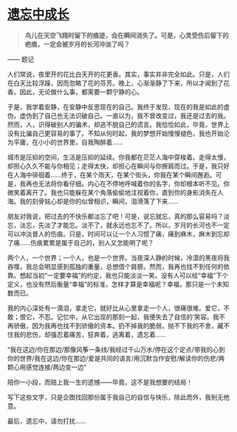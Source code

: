 <link href="../../../css/style.css" rel="stylesheet" type="text/css" />

# [遗忘中成长](http：//www.zhuna.cn/zhishi/4674510.html)

> **鸟儿在天空飞翔时留下的痕迹，会在瞬间消失了。可是，心灵受伤后留下的疤痕，一定会被岁月的长河冲淡了吗？**

<span class="r">—— 题记

<div class="p">

人们常说，夜里开的花比白天开的花更香。其实，事实并非完全如此。只是，人们在白天比较浮躁，因而忽略了花的芬芳。晚上，心渐渐静了下来，所以才闻到了花香。因此，无论做什么事，都需要一颗宁静的心。

于是，我学着安静，在安静中反思现在的自己。我终于发现，现在的我是如此的虚伪，虚伪到了自己也无法识破自己。一直以为，我不曾改变过，我还是过去的我。然而，人，识得破别人的骗术，却逃不脱自己的谎言。我恰恰如此，毕竟，世界上没有比骗自己更容易的事了。不知从何时起，我的梦想开始慢慢褪色，我也开始沦为平庸，在小小的世界里，自我陶醉着……

城市是压抑的空间，生活是压抑的延续。你我都在茫茫人海中穿梭着。走得太慢，却担心久久不能与你相见；走得太快，却担心在瞬间与你擦肩而过。于是，我只好在人海中徘徊着……终于，在某个雨天，在某个街头，你我在某个瞬间邂逅。可是，我再也无法将你看仔细。内心在不停地呼喊着你的名字，你却根本听不见。你微笑着离开了。我也只能躲在某个角落偷偷地注视着你，直到你的身影消失在人海。我的刻骨铭心却是你的似曾相识，瞬间，泪滑落了下来……

朋友对我说，把过去的不快乐都淡忘了吧！可是，说忘就忘，真的那么容易吗？淡忘，淡忘，先淡了才能忘。淡不了，就永远也忘不了。所以，岁月的长河也不一定可以冲淡昔人的伤痕。只是，时间可以让一个人习惯了痛，痛到麻木，麻木到忘却了痛……伤痕累累是属于自己的，别人又怎能明了呢？

两个人，一个世界；一个人，也是一个世界。当夜深人静的时候，冷漠的黑夜将我吞噬，我总会明显感到孤独的重量，总想借个肩膀。然而，我再也找不到任何的依靠。想起当初“一定要幸福”的约定，我也只能淡淡一笑。没有人可以给“幸福”下个定义，也没有然后衡量“幸福”的标准，怎样才算是幸福呢？幸福，那只是一个未知数而已。

我的内心深处有一滴泪，拿走它，就好比从心里拿走一个人，很痛很难。爱它，不敢；恨它，不忍。记忆中，从它出现的那刻一起，我便失去了自信的’笑容。我不再骄傲，因为我再也找不到骄傲的资本。扔不掉我的脆弱，抛不下我的不舍，藏不住我的悲伤，却强忍着痛苦，狂奔着，逃离着，遗忘着……

“我在这边/你在那边/那像风筝一条线/我经过千山万水/停在这个定点/带我的心到你的世界/我在这边/你在那边/爱是共同的语言/用沉默当作安慰/解读你的伤悲/两颗心用感觉连接/两边变一边”

陪你一小段，而赔上我一生的遗憾——毕竟，这不是我想要的结局！

写下这些文字，只是企图找回那份属于我自己的自信与快乐，除此而外，我别无他意。

最后，遗忘中，请勿打扰……
